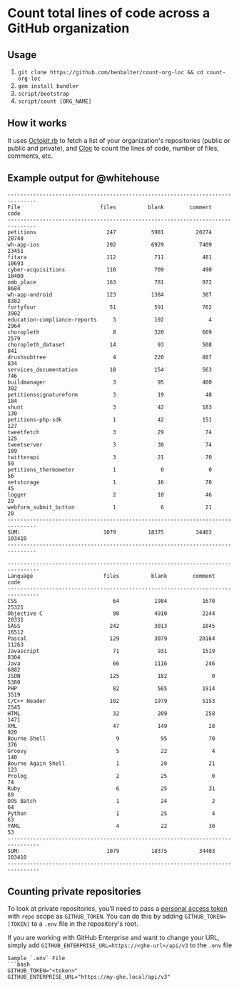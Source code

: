 # Count total lines of code across a GitHub organization

## Usage

1. `git clone https://github.com/benbalter/count-org-loc && cd count-org-loc`
2. `gem install bundler`
3. `script/bootstrap`
4. `script/count [ORG_NAME]`

## How it works

It uses [Octokit.rb](https://github.com/octokit/octokit.rb) to fetch a list of your organization's repositories (public or public and private), and [Cloc](https://github.com/AlDanial/cloc) to count the lines of code, number of files, comments, etc.

## Example output for @whitehouse

```
-------------------------------------------------------------------------------
File                         files          blank        comment           code
-------------------------------------------------------------------------------
petitions                      247           5981          20274          28748
wh-app-ios                     202           6929           7409          23451
fitara                         112            711            481          10693
cyber-acquisitions             110            709            490          10400
omb_place                      163            781            972           8684
wh-app-android                 123           1384            307           8382
fortyfour                       51            591            702           3902
education-compliance-reports     3            192              4           2964
choropleth                       8            320            669           2579
choropleth_dataset              14             93            508            841
drushsubtree                     4            220            887            834
services_documentation          18            154            563            746
buildmanager                     3             95            400            302
petitionssignatureform           3             19             48            184
shunt                            3             42            183            130
petitions-php-sdk                1             42            151            127
tweetfetch                       3             29             74            125
tweetserver                      3             30             74            109
twitterapi                       3             21             70             59
petitions_thermometer            1              0              0             56
netstorage                       1             16             70             45
logger                           2             10             46             29
webform_submit_button            1              6             21             20
-------------------------------------------------------------------------------
SUM:                          1079          18375          34403         103410
-------------------------------------------------------------------------------

--------------------------------------------------------------------------------
Language                      files          blank        comment           code
--------------------------------------------------------------------------------
CSS                              64           1984           1670          25321
Objective C                      90           4910           2244          20331
SASS                            242           3013           1045          16512
Pascal                          129           3079          20164          11263
Javascript                       71            931           1519           8304
Java                             66           1116            246           6882
JSON                            125            182              0           5380
PHP                              82            565           1914           3519
C/C++ Header                    102           1979           5153           2545
HTML                             32            209            258           1471
XML                              47            149             28            920
Bourne Shell                      9             95             70            376
Groovy                            5             22              4            140
Bourne Again Shell                1             20             21            123
Prolog                            2             25              0             74
Ruby                              6             25             31             69
DOS Batch                         1             24              2             64
Python                            1             25              4             63
YAML                              4             22             30             53
--------------------------------------------------------------------------------
SUM:                           1079          18375          34403         103410
--------------------------------------------------------------------------------
```

## Counting private repositories

To look at private repositories, you'll need to pass a [personal access token](https://github.com/settings/tokens/new) with `repo` scope as `GITHUB_TOKEN`. You can do this by adding `GITHUB_TOKEN=[TOKEN]` to a `.env` file in the repository's root.

If you are working with GitHub Enterprise and want to change your URL, simply add `GITHUB_ENTERPRISE_URL=https://<ghe-url>/api/v3` to the `.env` file

```
Sample `.env` File
```bash
GITHUB_TOKEN="<token>"
GITHUB_ENTERPRISE_URL="https://my-ghe.local/api/v3"
```